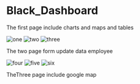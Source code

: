 # Black_Dashboard


The first page include charts and maps and tables

![one](https://github.com/Youhana-Gergis/Black_Dashboard/assets/124525093/41ae85a1-8206-41d3-aef2-84fefe53c525)
![two](https://github.com/Youhana-Gergis/Black_Dashboard/assets/124525093/d312b45f-15e8-4561-b57f-b645ed66229c)
![three](https://github.com/Youhana-Gergis/Black_Dashboard/assets/124525093/835987e5-f134-4163-ab6a-e7a7173258c1)


The two page form update data employee


![four](https://github.com/Youhana-Gergis/Black_Dashboard/assets/124525093/59ff4f53-4b3c-4f00-9d8a-fbc3f052098b)
![five](https://github.com/Youhana-Gergis/Black_Dashboard/assets/124525093/25941946-9838-4348-b6bf-69abd77cf10f)
![six](https://github.com/Youhana-Gergis/Black_Dashboard/assets/124525093/d13c8887-3c9c-4ca9-82e4-23ed34552a75)


TheThree page include google map

